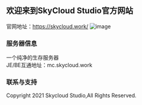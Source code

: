 ## 欢迎来到SkyCloud Studio官方网站

官网地址：https://skycloud.work/
![image](https://ae01.alicdn.com/kf/U261535431e2a4a61a73055fb225d3b1dr.jpg)  

### 服务器信息

一个纯净的生存服务器  
JE/BE互通地址：mc.skycloud.work  

### 联系与支持

Copyright 2021 Skycloud Studio,All Rights Reserved.
